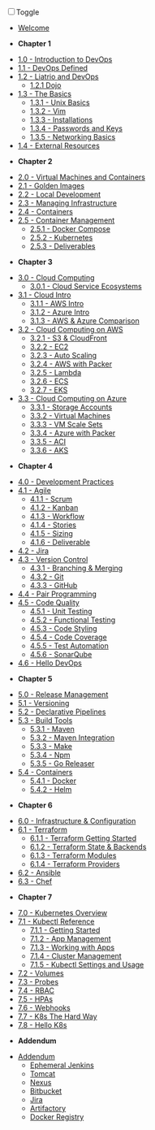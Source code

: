 <div id="dark_mode"
  ><i class="fas fa-sun"></i
  ><input type="checkbox" id="dark_mode_switch" name="mode"
  ><label for="dark_mode_switch">Toggle</label
  ><i class="fas fa-moon"></i></div>

-   [Welcome](/)

*   **Chapter 1**

-   [1.0 - Introduction to DevOps](1-introduction/1.0-overview.md)
-   [1.1 - DevOps Defined](1-introduction/1.1-devops-defined.md)
-   [1.2 - Liatrio and DevOps](1-introduction/1.2-liatrio-and-devops.md)
    -   [1.2.1 Dojo](1-introduction/1.2.1-dojo.md)
-   [1.3 - The Basics](1-introduction/1.3-basics.md)
    -   [1.3.1 - Unix Basics](1-introduction/1.3.1-unix.md)
    -   [1.3.2 - Vim](1-introduction/1.3.2-vim.md)
    -   [1.3.3 - Installations](1-introduction/1.3.3-installations.md)
    -   [1.3.4 - Passwords and Keys](1-introduction/1.3.4-passwords-and-keys.md)
    -   [1.3.5 - Networking Basics](1-introduction/1.3.5-networking.md)
-   [1.4 - External Resources](1-introduction/1.4-external-resources.md)

*   **Chapter 2**

-   [2.0 - Virtual Machines and Containers](2-virtual-machines-containers/2.0-overview.md)
-   [2.1 - Golden Images](2-virtual-machines-containers/2.1-golden-images.md)
-   [2.2 - Local Development](2-virtual-machines-containers/2.2-local-development.md)
-   [2.3 - Managing Infrastructure](2-virtual-machines-containers/2.3-managing-infrastructure.md)
-   [2.4 - Containers](2-virtual-machines-containers/2.4-containers.md)
-   [2.5 - Container Management](2-virtual-machines-containers/2.5-container-management.md)
    -   [2.5.1 - Docker Compose](2-virtual-machines-containers/2.5.1-docker-compose.md)
    -   [2.5.2 - Kubernetes](2-virtual-machines-containers/2.5.2-kubernetes.md)
    -   [2.5.3 - Deliverables](2-virtual-machines-containers/2.5.3-deliverables.md)

*   **Chapter 3**

-   [3.0 - Cloud Computing](3-cloud-computing/3.0-overview.md)
    -   [3.0.1 - Cloud Service Ecosystems](3-cloud-computing/3.0.1-Cloud-Ecosystems.md)
-   [3.1 - Cloud Intro](3-cloud-computing/3.1-cloud.md)
    -   [3.1.1 - AWS Intro](3-cloud-computing/3.1.1-aws.md)
    -   [3.1.2 - Azure Intro](3-cloud-computing/3.1.2-azure.md)
    -   [3.1.3 - AWS & Azure Comparison](3-cloud-computing/3.1.3-azure-vs-aws.md)
-   [3.2 - Cloud Computing on AWS](3-cloud-computing/3.2-overview.md)
    -   [3.2.1 - S3 & CloudFront](3-cloud-computing/3.2.1-s3-cloudfront.md)
    -   [3.2.2 - EC2](3-cloud-computing/3.2.2-ec2.md)
    -   [3.2.3 - Auto Scaling](3-cloud-computing/3.2.3-auto-scaling.md)
    -   [3.2.4 - AWS with Packer](3-cloud-computing/3.2.4-aws-packer.md)
    -   [3.2.5 - Lambda](3-cloud-computing/3.2.5-lambda.md)
    -   [3.2.6 - ECS](3-cloud-computing/3.2.6-ecs.md)
    -   [3.2.7 - EKS](3-cloud-computing/3.2.7-eks.md)
-   [3.3 - Cloud Computing on Azure](3-cloud-computing/3.3-overview.md)
    -   [3.3.1 - Storage Accounts](3-cloud-computing/3.3.1-storage-accounts.md)
    -   [3.3.2 - Virtual Machines](3-cloud-computing/3.3.2-virtual-machines.md)
    -   [3.3.3 - VM Scale Sets](3-cloud-computing/3.3.3-vmss.md)
    -   [3.3.4 - Azure with Packer](3-cloud-computing/3.3.4-az-packer.md)
    -   [3.3.5 - ACI](3-cloud-computing/3.3.5-aci.md)
    -   [3.3.6 - AKS](3-cloud-computing/3.3.6-aks.md)

*   **Chapter 4**

-   [4.0 - Development Practices](4-software-development-practices/4.0-overview.md)
-   [4.1 - Agile](4-software-development-practices/4.1-overview.md)
    -   [4.1.1 - Scrum](4-software-development-practices/4.1.1-scrum.md)
    -   [4.1.2 - Kanban](4-software-development-practices/4.1.2-kanban.md)
    -   [4.1.3 - Workflow](4-software-development-practices/4.1.3-workflow.md)
    -   [4.1.4 - Stories](4-software-development-practices/4.1.4-stories.md)
    -   [4.1.5 - Sizing](4-software-development-practices/4.1.5-sizing.md)
    -   [4.1.6 - Deliverable](4-software-development-practices/4.1.6-deliverable.md)
-   [4.2 - Jira](4-software-development-practices/4.2-jira.md)
-   [4.3 - Version Control](4-software-development-practices/4.3-version-control.md)
    -   [4.3.1 - Branching & Merging](4-software-development-practices/4.3.1-branching-merging.md)
    -   [4.3.2 - Git](4-software-development-practices/4.3.2-git.md)
    -   [4.3.3 - GitHub](4-software-development-practices/4.3.3-github.md)
-   [4.4 - Pair Programming](4-software-development-practices/4.4-pairprogramming.md)
-   [4.5 - Code Quality](4-software-development-practices/4.5-code-quality.md)
    -   [4.5.1 - Unit Testing](4-software-development-practices/4.5.1-unit-testing.md)
    -   [4.5.2 - Functional Testing](4-software-development-practices/4.5.2-functional-testing.md)
    -   [4.5.3 - Code Styling](4-software-development-practices/4.5.3-code-styling.md)
    -   [4.5.4 - Code Coverage](4-software-development-practices/4.5.4-code-coverage.md)
    -   [4.5.5 - Test Automation](4-software-development-practices/4.5.5-test-automation.md)
    -   [4.5.6 - SonarQube](4-software-development-practices/4.5.6-sonarqube.md)
-   [4.6 - Hello DevOps](4-software-development-practices/4.6-hello-devops.md)

*   **Chapter 5**

-   [5.0 - Release Management](5-release-management/5.0-overview.md)
-   [5.1 - Versioning](5-release-management/5.1-versioning.md)
-   [5.2 - Declarative Pipelines](5-release-management/5.2-declarative-pipelines.md)
-   [5.3 - Build Tools](5-release-management/5.3-build-tools.md)
    -   [5.3.1 - Maven](5-release-management/5.3.1-maven.md)
    -   [5.3.2 - Maven Integration](5-release-management/5.3.2-maven-integration.md)
    -   [5.3.3 - Make](5-release-management/5.3.3-make.md)
    -   [5.3.4 - Npm](5-release-management/5.3.4-npm.md)
    -   [5.3.5 - Go Releaser](5-release-management/5.3.5-go-releaser.md)
-   [5.4 - Containers](5-release-management/5.4-containers.md)
    -   [5.4.1 - Docker](5-release-management/5.4.1-docker.md)
    -   [5.4.2 - Helm](5-release-management/5.4.2-helm.md)

*   **Chapter 6**

-   [6.0 - Infrastructure & Configuration](6-infrastructure-configuration-management/6.0-overview.md)
-   [6.1 - Terraform](6-infrastructure-configuration-management/6.1-terraform)
    -   [6.1.1 - Terraform Getting Started](6-infrastructure-configuration-management/6.1.1-terraform-getting-started.md)
    -   [6.1.2 - Terraform State & Backends](6-infrastructure-configuration-management/6.1.2-terraform-backends.md)
    -   [6.1.3 - Terraform Modules](6-infrastructure-configuration-management/6.1.3-terraform-modules.md)
    -   [6.1.4 - Terraform Providers](6-infrastructure-configuration-management/6.1.4-terraform-providers.md)
-   [6.2 - Ansible](6-infrastructure-configuration-management/6.2-ansible.md)
-   [6.3 - Chef](6-infrastructure-configuration-management/6.3-chef.md)

*   **Chapter 7**

-   [7.0 - Kubernetes Overview](7-kubernetes-container-orchestration/7.0-overview.md)
-   [7.1 - Kubectl Reference](7-kubernetes-container-orchestration/7.1-kubectl-ref.md)
    -   [7.1.1 - Getting Started](7-kubernetes-container-orchestration/7.1.1-getting-started.md)
    -   [7.1.2 - App Management](7-kubernetes-container-orchestration/7.1.2-app-management.md)
    -   [7.1.3 - Working with Apps](7-kubernetes-container-orchestration/7.1.3-working-with-apps.md)
    -   [7.1.4 - Cluster Management](7-kubernetes-container-orchestration/7.1.4-cluster-management.md)
    -   [7.1.5 - Kubectl Settings and Usage](7-kubernetes-container-orchestration/7.1.5-kubectl-settings-and-usage.md)
-   [7.2 - Volumes](7-kubernetes-container-orchestration/7.2-volumes.md)
-   [7.3 - Probes](7-kubernetes-container-orchestration/7.3-probes.md)
-   [7.4 - RBAC](7-kubernetes-container-orchestration/7.4-rbac.md)
-   [7.5 - HPAs](7-kubernetes-container-orchestration/7.5-hpas.md)
-   [7.6 - Webhooks](7-kubernetes-container-orchestration/7.6-webhooks.md)
-   [7.7 - K8s The Hard Way](7-kubernetes-container-orchestration/7.7-k8sthw.md)
-   [7.8 - Hello K8s](7-kubernetes-container-orchestration/7.8-hello-k8s.md)

*   **Addendum**

-   [Addendum](8-addendum/addendum-overview.md)
    -   [Ephemeral Jenkins](8-addendum/ephemeral-jenkins.md)
    -   [Tomcat](8-addendum/tomcat.md)
    -   [Nexus](8-addendum/nexus.md)
    -   [Bitbucket](8-addendum/bitbucket.md)
    -   [Jira](8-addendum/jira.md)
    -   [Artifactory](8-addendum/artifactory.md)
    -   [Docker Registry](8-addendum/docker-registry.md)
